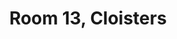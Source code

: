 ---
basin: En-Suite
cudn: true
floor: First
grade: 7
images: []
living_room: 'No'
location: Cloisters
name: '13'
network: Wired and Wireless
title: Room 13, Cloisters
---